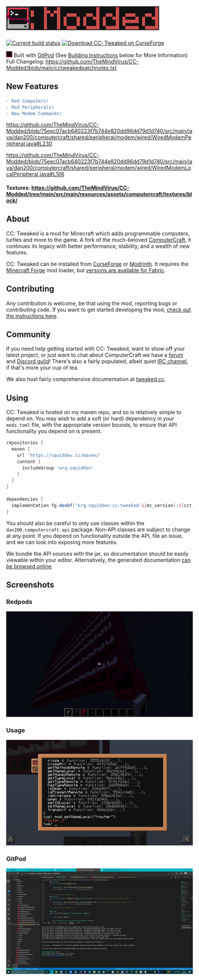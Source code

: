 # ![CC: Tweaked](doc/logo.png)
[![Current build status](https://github.com/cc-tweaked/CC-Tweaked/workflows/Build/badge.svg)](https://github.com/cc-tweaked/CC-Tweaked/actions "Current build status") [![Download CC: Tweaked on CurseForge](http://cf.way2muchnoise.eu/title/cc-tweaked.svg)][CurseForge]

![](https://github.com/TheMindVirus/CC-Modded/blob/main/src/main/resources/assets/computercraft/textures/block/computer_command_front.png) Built with [GitPod](https://gitpod.io/#https://github.com/cc-tweaked/CC-Tweaked/) (See [Building Instructions](https://github.com/TheMindVirus/CC-Modded/blob/main/CONTRIBUTING.md#developing) below for More Information) \
Full Changelog: https://github.com/TheMindVirus/CC-Modded/blob/main/cctweakedpatchnotes.txt
## New Features
```diff
- Red Computers!
- Red Peripherals!
- New Modem Commands!
```
https://github.com/TheMindVirus/CC-Modded/blob/75eec07acb640223f7b744e820dd96dd79d1d740/src/main/java/dan200/computercraft/shared/peripheral/modem/wired/WiredModemPeripheral.java#L230

https://github.com/TheMindVirus/CC-Modded/blob/75eec07acb640223f7b744e820dd96dd79d1d740/src/main/java/dan200/computercraft/shared/peripheral/modem/wired/WiredModemLocalPeripheral.java#L106

#### Textures: https://github.com/TheMindVirus/CC-Modded/tree/main/src/main/resources/assets/computercraft/textures/block/

## About
CC: Tweaked is a mod for Minecraft which adds programmable computers, turtles and more to the game. A fork of the
much-beloved [ComputerCraft], it continues its legacy with better performance, stability, and a wealth of new features.

CC: Tweaked can be installed from [CurseForge] or [Modrinth]. It requires the [Minecraft Forge][forge] mod loader, but
[versions are available for Fabric][ccrestitched].

## Contributing
Any contribution is welcome, be that using the mod, reporting bugs or contributing code. If you want to get started
developing the mod, [check out the instructions here](CONTRIBUTING.md#developing).

## Community
If you need help getting started with CC: Tweaked, want to show off your latest project, or just want to chat about
ComputerCraft we have a [forum](https://forums.computercraft.cc/) and [Discord guild](https://discord.computercraft.cc)!
There's also a fairly populated, albeit quiet [IRC channel](http://webchat.esper.net/?channels=computercraft), if that's
more your cup of tea.

We also host fairly comprehensive documentation at [tweaked.cc](https://tweaked.cc/ "The CC: Tweaked website").

## Using
CC: Tweaked is hosted on my maven repo, and so is relatively simple to depend on. You may wish to add a soft (or hard)
dependency in your `mods.toml` file, with the appropriate version bounds, to ensure that API functionality you depend
on is present.

```groovy
repositories {
  maven {
    url 'https://squiddev.cc/maven/'
    content {
      includeGroup 'org.squiddev'
    }
  }
}

dependencies {
  implementation fg.deobf("org.squiddev:cc-tweaked-${mc_version}:${cct_version}")
}
```

You should also be careful to only use classes within the `dan200.computercraft.api` package. Non-API classes are
subject to change at any point. If you depend on functionality outside the API, file an issue, and we can look into
exposing more features.

We bundle the API sources with the jar, so documentation should be easily viewable within your editor. Alternatively,
the generated documentation [can be browsed online](https://tweaked.cc/javadoc/).

[computercraft]: https://github.com/dan200/ComputerCraft "ComputerCraft on GitHub"
[curseforge]: https://minecraft.curseforge.com/projects/cc-tweaked "Download CC: Tweaked from CurseForge"
[modrinth]: https://modrinth.com/mod/gu7yAYhd "Download CC: Tweaked from Modrinth"
[forge]: https://files.minecraftforge.net/ "Download Minecraft Forge."
[ccrestitched]: https://www.curseforge.com/minecraft/mc-mods/cc-restitched "Download CC: Restitched from CurseForge"

## Screenshots
### Redpods
![redpods](https://github.com/TheMindVirus/CC-Modded/blob/main/redpods.png)
### Usage
![usage](https://github.com/TheMindVirus/CC-Modded/blob/main/usage.png)
### GitPod
![gitpod](https://github.com/TheMindVirus/CC-Modded/blob/main/gitpod.png)
